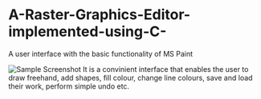 # A-Raster-Graphics-Editor-implemented-using-C-
A user interface with the basic functionality of MS Paint

![Sample Screenshot](https://user-images.githubusercontent.com/120504031/218327295-2cecaa1b-0979-4a7a-830c-a06f46fb5df2.jpg)
It is a convinient interface that enables the user to draw freehand, add shapes, fill colour, change line colours, save and load their work, perform simple undo etc.
